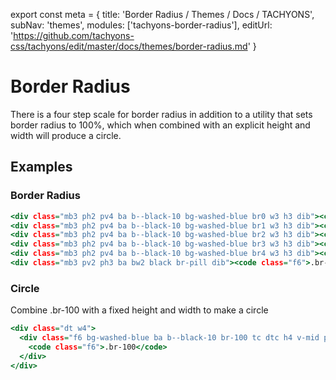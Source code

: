 export const meta = {
  title: 'Border Radius / Themes / Docs / TACHYONS',
  subNav: 'themes',
  modules: ['tachyons-border-radius'],
  editUrl: 'https://github.com/tachyons-css/tachyons/edit/master/docs/themes/border-radius.md'
}

# Border Radius

There is a four step scale for border radius in addition to a utility that sets border radius to 100%, which when combined with an explicit height and width will produce a circle.

## Examples

### Border Radius

```.html
<div class="mb3 ph2 pv4 ba b--black-10 bg-washed-blue br0 w3 h3 dib"><code class="f6">.br0</code></div>
<div class="mb3 ph2 pv4 ba b--black-10 bg-washed-blue br1 w3 h3 dib"><code class="f6">.br1</code></div>
<div class="mb3 ph2 pv4 ba b--black-10 bg-washed-blue br2 w3 h3 dib"><code class="f6">.br2</code></div>
<div class="mb3 ph2 pv4 ba b--black-10 bg-washed-blue br3 w3 h3 dib"><code class="f6">.br3</code></div>
<div class="mb3 ph2 pv4 ba b--black-10 bg-washed-blue br4 w3 h3 dib"><code class="f6">.br4</code></div>
<div class="mb3 pv2 ph3 ba bw2 black br-pill dib"><code class="f6">.br-pill</code></div>
```

### Circle
Combine .br-100 with a fixed height and width to make a circle

```.html
<div class="dt w4">
  <div class="f6 bg-washed-blue ba b--black-10 br-100 tc dtc h4 v-mid pa2">
    <code class="f6">.br-100</code>
  </div>
</div>
```
